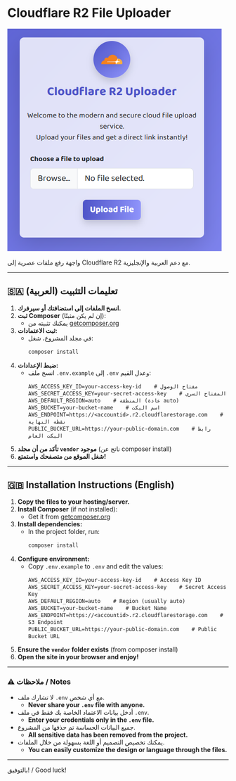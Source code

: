 # Cloudflare R2 File Uploader

![Screenshot](screenshot.png)


واجهة رفع ملفات عصرية إلى Cloudflare R2 مع دعم العربية والإنجليزية.

---

## 🇸🇦 تعليمات التثبيت (العربية)

1. **انسخ الملفات إلى استضافتك أو سيرفرك.**
2. **ثبت Composer** (إن لم يكن مثبتًا):
   - يمكنك تثبيته من [getcomposer.org](https://getcomposer.org/)
3. **ثبت الاعتمادات:**
   - في مجلد المشروع، شغل:
     ```bash
     composer install
     ```
4. **ضبط الإعدادات:**
   - انسخ ملف `.env.example` إلى `.env` وعدل القيم:
     ```env
     AWS_ACCESS_KEY_ID=your-access-key-id    # مفتاح الوصول
     AWS_SECRET_ACCESS_KEY=your-secret-access-key    # المفتاح السري
     AWS_DEFAULT_REGION=auto    # المنطقة (عادة auto)
     AWS_BUCKET=your-bucket-name    # اسم البكت
     AWS_ENDPOINT=https://<accountid>.r2.cloudflarestorage.com    # نقطة النهاية
     PUBLIC_BUCKET_URL=https://your-public-domain.com    # رابط البكت العام
     ```
5. **تأكد من أن مجلد `vendor` موجود** (ناتج عن composer install)
6. **شغل الموقع من متصفحك واستمتع!**

---

## 🇬🇧 Installation Instructions (English)

1. **Copy the files to your hosting/server.**
2. **Install Composer** (if not installed):
   - Get it from [getcomposer.org](https://getcomposer.org/)
3. **Install dependencies:**
   - In the project folder, run:
     ```bash
     composer install
     ```
4. **Configure environment:**
   - Copy `.env.example` to `.env` and edit the values:
     ```env
     AWS_ACCESS_KEY_ID=your-access-key-id    # Access Key ID
     AWS_SECRET_ACCESS_KEY=your-secret-access-key    # Secret Access Key
     AWS_DEFAULT_REGION=auto    # Region (usually auto)
     AWS_BUCKET=your-bucket-name    # Bucket Name
     AWS_ENDPOINT=https://<accountid>.r2.cloudflarestorage.com    # S3 Endpoint
     PUBLIC_BUCKET_URL=https://your-public-domain.com    # Public Bucket URL
     ```
5. **Ensure the `vendor` folder exists** (from composer install)
6. **Open the site in your browser and enjoy!**

---

### ⚠️ ملاحظات / Notes
- لا تشارك ملف `.env` مع أي شخص.
  - **Never share your `.env` file with anyone.**
- أدخل بيانات الاعتماد الخاصة بك فقط في ملف `.env`.
  - **Enter your credentials only in the `.env` file.**
- جميع البيانات الحساسة تم حذفها من المشروع.
  - **All sensitive data has been removed from the project.**
- يمكنك تخصيص التصميم أو اللغة بسهولة من خلال الملفات.
  - **You can easily customize the design or language through the files.**

---

بالتوفيق! / Good luck!
